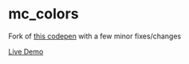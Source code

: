 # mc_colors
Fork of [this codepen](https://codepen.io/0biwan/pen/ggVemP) with a few minor fixes/changes

[Live Demo](https://jawa-juice.github.io/mc_colors/)
